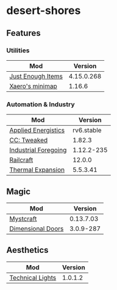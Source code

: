 desert-shores
===

## Features

### Utilities

|Mod|Version|
|---|-------|
|[Just Enough Items](https://minecraft.curseforge.com/projects/jei/)|4.15.0.268|
|[Xaero's minimap](https://minecraft.curseforge.com/projects/xaeros-minimap)|1.16.6|

### Automation & Industry

|Mod|Version|
|---|-------|
|[Applied Energistics](https://ae-mod.info/)|rv6.stable|
|[CC: Tweaked](https://github.com/SquidDev-CC/CC-Tweaked)|1.82.3|
|[Industrial Foregoing](https://minecraft.curseforge.com/projects/industrial-foregoing)|1.12.2-235|
|[Railcraft](http://www.railcraft.info/)|12.0.0|
|[Thermal Expansion](https://github.com/CoFH/ThermalExpansion)|5.5.3.41|

## Magic

|Mod|Version|
|---|-------|
|[Mystcraft](https://minecraft.curseforge.com/projects/mystcraft/)|0.13.7.03|
|[Dimensional Doors](https://minecraft.curseforge.com/projects/dimensionaldoors)|3.0.9-287|

## Aesthetics

|Mod|Version|
|---|-------|
|[Technical Lights](https://minecraft.curseforge.com/projects/technical-lights)|1.0.1.2|

